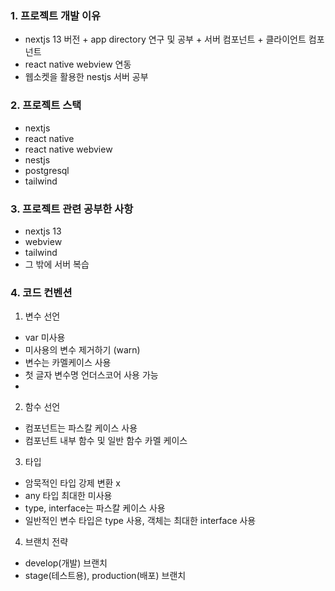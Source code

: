 ### 1. 프로젝트 개발 이유

- nextjs 13 버전 + app directory 연구 및 공부 + 서버 컴포넌트 + 클라이언트 컴포넌트
- react native webview 연동
- 웹소켓을 활용한 nestjs 서버 공부

### 2. 프로젝트 스택

- nextjs
- react native
- react native webview
- nestjs
- postgresql
- tailwind

### 3. 프로젝트 관련 공부한 사항

- nextjs 13
- webview
- tailwind
- 그 밖에 서버 복습

### 4. 코드 컨벤션

1. 변수 선언

- var 미사용
- 미사용의 변수 제거하기 (warn)
- 변수는 카멜케이스 사용
- 첫 글자 변수명 언더스코어 사용 가능
-

2. 함수 선언

- 컴포넌트는 파스칼 케이스 사용
- 컴포넌트 내부 함수 및 일반 함수 카멜 케이스

3. 타입

- 암묵적인 타입 강제 변환 x
- any 타입 최대한 미사용
- type, interface는 파스칼 케이스 사용
- 일반적인 변수 타입은 type 사용, 객체는 최대한 interface 사용

4. 브랜치 전략

- develop(개발) 브랜치
- stage(테스트용), production(배포) 브랜치
